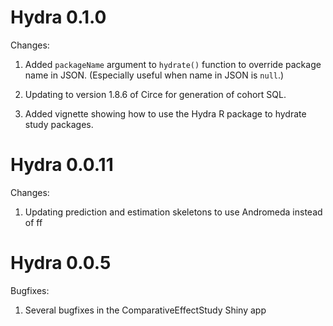 Hydra 0.1.0
============

Changes:

1. Added `packageName` argument to `hydrate()` function to override package name in JSON. (Especially useful when name in JSON is `null`.)

2. Updating to version 1.8.6 of Circe for generation of cohort SQL.

3. Added vignette showing how to use the Hydra R package to hydrate study packages.

Hydra 0.0.11
============

Changes:

1. Updating prediction and estimation skeletons to use Andromeda instead of ff

Hydra 0.0.5
===========

Bugfixes:

1. Several bugfixes in the ComparativeEffectStudy Shiny app